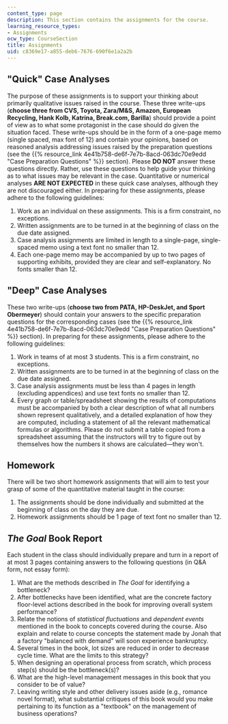 ```yaml
---
content_type: page
description: This section contains the assignments for the course.
learning_resource_types:
- Assignments
ocw_type: CourseSection
title: Assignments
uid: c8369e17-a855-deb6-7676-690f6e1a2a2b
---
```


"Quick" Case Analyses
---------------------

The purpose of these assignments is to support your thinking about primarily qualitative issues raised in the course. These three write-ups (**choose three from CVS, Toyota, Zara/M&S, Amazon, European Recycling, Hank Kolb, Katrina, Break.com, Barilla**) should provide a point of view as to what some protagonist in the case should do given the situation faced. These write-ups should be in the form of a one-page memo (single spaced, max font of 12) and contain your opinions, based on reasoned analysis addressing issues raised by the preparation questions (see the {{% resource_link 4e41b758-de6f-7e7b-8acd-063dc70e9edd "Case Preparation Questions" %}} section). Please **DO NOT** answer these questions directly. Rather, use these questions to help guide your thinking as to what issues may be relevant in the case. Quantitative or numerical analyses **ARE NOT EXPECTED** in these quick case analyses, although they are not discouraged either. In preparing for these assignments, please adhere to the following guidelines:

1.  Work as an individual on these assignments. This is a firm constraint, no exceptions.
2.  Written assignments are to be turned in at the beginning of class on the due date assigned.
3.  Case analysis assignments are limited in length to a single-page, single-spaced memo using a text font no smaller than 12.
4.  Each one-page memo may be accompanied by up to two pages of supporting exhibits, provided they are clear and self-explanatory. No fonts smaller than 12.

"Deep" Case Analyses
--------------------

These two write-ups (**choose two from PATA, HP-DeskJet, and Sport Obermeyer**) should contain your answers to the specific preparation questions for the corresponding cases (see the {{% resource_link 4e41b758-de6f-7e7b-8acd-063dc70e9edd "Case Preparation Questions" %}} section). In preparing for these assignments, please adhere to the following guidelines:

1.  Work in teams of at most 3 students. This is a firm constraint, no exceptions.
2.  Written assignments are to be turned in at the beginning of class on the due date assigned.
3.  Case analysis assignments must be less than 4 pages in length (excluding appendices) and use text fonts no smaller than 12.
4.  Every graph or table/spreadsheet showing the results of computations must be accompanied by both a clear description of what all numbers shown represent qualitatively, and a detailed explanation of how they are computed, including a statement of all the relevant mathematical formulas or algorithms. Please do not submit a table copied from a spreadsheet assuming that the instructors will try to figure out by themselves how the numbers it shows are calculated—they won't.

Homework
--------

There will be two short homework assignments that will aim to test your grasp of some of the quantitative material taught in the course:

1.  The assignments should be done individually and submitted at the beginning of class on the day they are due.
2.  Homework assignments should be 1 page of text font no smaller than 12.

_The Goal_ Book Report
----------------------

Each student in the class should individually prepare and turn in a report of at most 3 pages containing answers to the following questions (in Q&A form, not essay form):

1.  What are the methods described in _The Goal_ for identifying a bottleneck?
2.  After bottlenecks have been identified, what are the concrete factory floor-level actions described in the book for improving overall system performance?
3.  Relate the notions of _statistical fluctuations_ and _dependent events_ mentioned in the book to concepts covered during the course. Also explain and relate to course concepts the statement made by Jonah that a factory "balanced with demand" will soon experience bankruptcy.
4.  Several times in the book, lot sizes are reduced in order to decrease cycle time. What are the limits to this strategy?
5.  When designing an operational process from scratch, which process step(s) should be the bottleneck(s)?
6.  What are the high-level management messages in this book that you consider to be of value?
7.  Leaving writing style and other delivery issues aside (e.g., romance novel format), what substantial critiques of this book would you make pertaining to its function as a "textbook" on the management of business operations?